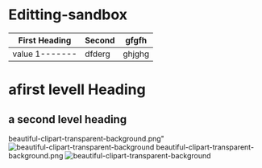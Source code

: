 # Editting-sandbox
|First Heading | Second | gfgfh |
|--------------|--------|-------|
|value 1-------|dfderg  |ghjghg | 


# afirst levell Heading
## a second level heading
beautiful-clipart-transparent-background.png"
![beautiful-clipart-transparent-background](https://github.com/HinaFarrukh1299/Editting-sandbox/blob/main/beautiful-clipart-transparent-background.png)
beautiful-clipart-transparent-background.png
![beautiful-clipart-transparent-background](beautiful-clipart-transparent-background.png)
